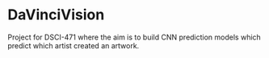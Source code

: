 # DaVinciVision
Project for DSCI-471 where the aim is to build CNN prediction models which predict which artist created an artwork. 
